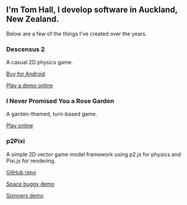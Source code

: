 ## I'm Tom Hall, I develop software in Auckland, New Zealand.

Below are a few of the things I've created over the years.

### Descensus 2

A casual 2D physics game.

[Buy for Android](https://play.google.com/store/apps/details?id=com.booleanoperations.descensus2)

[Play a demo online](./descensus2/)

### I Never Promised You a Rose Garden

A garden-themed, turn-based game.

[Play online](./rose-garden/)

### p2Pixi

A simple 2D vector game model framework using p2.js for physics and Pixi.js for rendering.

[GitHub repo](https://github.com/TomWHall/p2Pixi)

[Space buggy demo](./p2Pixi/buggy)

[Spinners demo](./p2Pixi/spinners)
